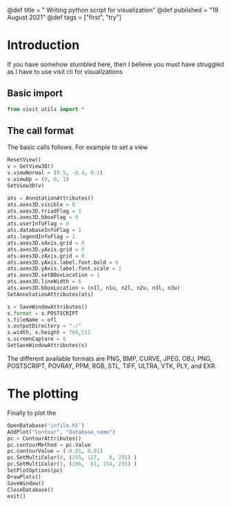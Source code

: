@def title = "  Writing python script for visualization"
@def published = "19 August 2021"
@def tags = ["first", "try"]

# Introduction 

If you have somehow stumbled here, then I believe you must have struggled as I have
to use visit cli for visualizations
## Basic import
```python
from visit_utils import *
```
## The call format

The basic calls follows. For example to set a view 

```python
ResetView()
v = GetView3D()
v.viewNormal = (0.5, -0.4, 0.1)
v.viewUp = (0, 0, 1)
SetView3D(v)

```

```python
ats = AnnotationAttributes()
ats.axes3D.visible = 0
ats.axes3D.triadFlag = 1
ats.axes3D.bboxFlag = 0
ats.userInfoFlag = 0
ats.databaseInfoFlag = 1
ats.legendInfoFlag = 1
ats.axes3D.xAxis.grid = 0
ats.axes3D.yAxis.grid = 0
ats.axes3D.zAxis.grid = 0
ats.axes3D.yAxis.label.font.bold = 0
ats.axes3D.yAxis.label.font.scale = 1
ats.axes3D.setBBoxLocation = 1
ats.axes3D.lineWidth = 6
ats.axes3D.bboxLocation = (n1l, n1u, n2l, n2u, n3l, n3u) 
SetAnnotationAttributes(ats)
```

```python
s = SaveWindowAttributes()
s.format = s.POSTSCRIPT
s.fileName = ofl 
s.outputDirectory = "./"
s.width, s.height = 768,512
s.screenCapture = 0
SetSaveWindowAttributes(s)
```

The different available formats are PNG, BMP, CURVE, JPEG, OBJ, PNG, POSTSCRIPT, POVRAY, PPM, RGB, STL, TIFF, ULTRA, VTK, PLY, and EXR.

# The plotting

Finally to plot the 
```python
OpenDatabase('infile.h5')
AddPlot("Contour", "database_name")
pc = ContourAttributes()
pc.contourMethod = pc.Value
pc.contourValue = (-0.01, 0.01)
pc.SetMultiColor(0, (255, 127,   0, 255) )
pc.SetMultiColor(1, (106,  61, 154, 255) )
SetPlotOptions(pc)
DrawPlots() 
SaveWindow()
CloseDatabase()
exit()
```



